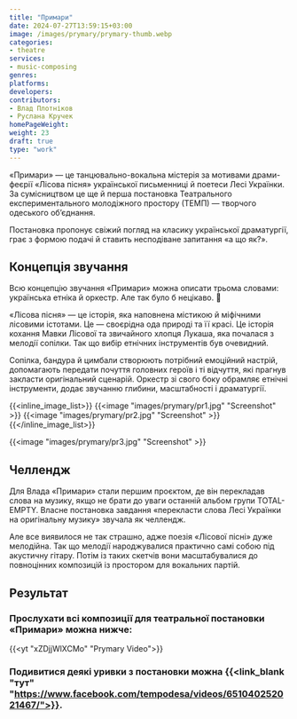 ```yaml
---
title: "Примари"
date: 2024-07-27T13:59:15+03:00
image: /images/prymary/prymary-thumb.webp
categories:
- theatre
services:
- music-composing
genres:
platforms:
developers:
contributors:
- Влад Плотніков
- Руслана Кручек
homePageWeight:
weight: 23
draft: true
type: "work"
---
```


«Примари» — це танцювально-вокальна містерія за мотивами драми-феєрії «Лісова пісня» української письменниці й поетеси Лесі Українки. За сумісництвом це ще й перша постановка Театрального експериментального молодіжного простору (ТЕМП) — творчого одеського об’єднання.

Постановка пропонує свіжий погляд на класику української драматургії, грає з формою подачі й ставить несподіване запитання «а що як?».

## Концепція звучання

Всю концепцію звучання «Примари» можна описати трьома словами: українська етніка й оркестр. Але так було б нецікаво. 🙂

«Лісова пісня» — це історія, яка наповнена містикою й міфічними лісовими істотами. Це — своєрідна ода природі та її красі. Це історія кохання Мавки Лісової та звичайного хлопця Лукаша, яка почалася з мелодії сопілки. Так що вибір етнічних інструментів був очевидний.

Сопілка, бандура й цимбали створюють потрібний емоційний настрій, допомагають передати почуття головних героїв і ті відчуття, які прагнув закласти оригінальний сценарій. Оркестр зі свого боку обрамляє етнічні інструменти, додає звучанню глибини, масштабності і драматургії.

{{<inline_image_list>}}
{{<image "images/prymary/pr1.jpg" "Screenshot" >}}
{{<image "images/prymary/pr2.jpg" "Screenshot" >}}
{{</inline_image_list>}}

{{<image "images/prymary/pr3.jpg" "Screenshot" >}}

## Челлендж

Для Влада «Примари» стали першим проєктом, де він перекладав слова на музику, якщо не брати до уваги останній альбом групи TOTAL-EMPTY. Власне постановка завдання «перекласти слова Лесі Українки на оригінальну музику» звучала як челлендж.

Але все виявилося не так страшно, адже поезія «Лісової пісні» дуже мелодійна. Так що мелодії народжувалися практично самі собою під акустичну гітару. Потім із таких скетчів вони масштабувалися до повноцінних композицій із простором для вокальних партій.

## Результат

### Прослухати всі композиції для театральної постановки «Примари» можна нижче:

{{<yt "xZDjjWlXCMo" "Prymary Video">}}

### Подивитися деякі уривки з постановки можна {{<link_blank "тут" "https://www.facebook.com/tempodesa/videos/651040252021467/">}}.